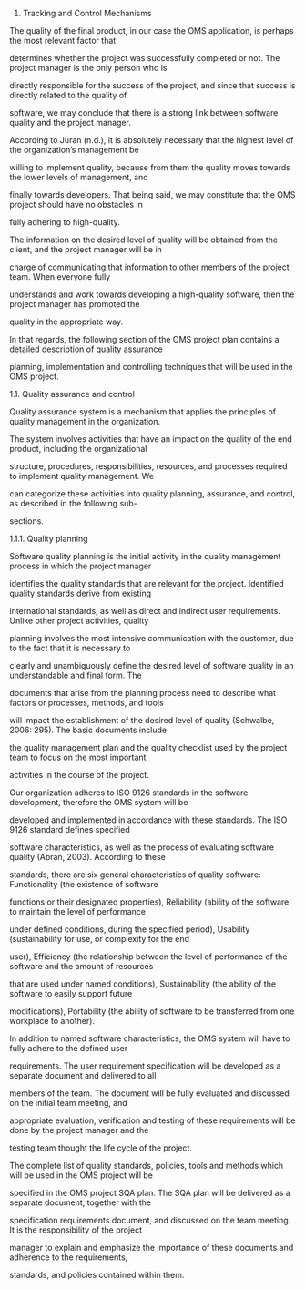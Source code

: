 1. Tracking and Control Mechanisms

The quality of the final product, in our case the OMS application, is perhaps the most relevant factor that

determines whether the project was successfully completed or not. The project manager is the only person who is

directly responsible for the success of the project, and since that success is directly related to the quality of

software, we may conclude that there is a strong link between software quality and the project manager.

According to Juran (n.d.), it is absolutely necessary that the highest level of the organization’s management be

willing to implement quality, because from them the quality moves towards the lower levels of management, and

finally towards developers. That being said, we may constitute that the OMS project should have no obstacles in

fully adhering to high-quality.

The information on the desired level of quality will be obtained from the client, and the project manager will be in

charge of communicating that information to other members of the project team. When everyone fully

understands and work towards developing a high-quality software, then the project manager has promoted the

quality in the appropriate way.

In that regards, the following section of the OMS project plan contains a detailed description of quality assurance

planning, implementation and controlling techniques that will be used in the OMS project.


1.1. Quality assurance and control

Quality assurance system is a mechanism that applies the principles of quality management in the organization.

The system involves activities that have an impact on the quality of the end product, including the organizational

structure, procedures, responsibilities, resources, and processes required to implement quality management. We

can categorize these activities into quality planning, assurance, and control, as described in the following sub-

sections.

1.1.1. Quality planning

Software quality planning is the initial activity in the quality management process in which the project manager

identifies the quality standards that are relevant for the project. Identified quality standards derive from existing

international standards, as well as direct and indirect user requirements. Unlike other project activities, quality

planning involves the most intensive communication with the customer, due to the fact that it is necessary to

clearly and unambiguously define the desired level of software quality in an understandable and final form. The

documents that arise from the planning process need to describe what factors or processes, methods, and tools

will impact the establishment of the desired level of quality (Schwalbe, 2006: 295). The basic documents include

the quality management plan and the quality checklist used by the project team to focus on the most important

activities in the course of the project.

Our organization adheres to ISO 9126 standards in the software development, therefore the OMS system will be

developed and implemented in accordance with these standards. The ISO 9126 standard defines specified

software characteristics, as well as the process of evaluating software quality (Abran, 2003). According to these

standards, there are six general characteristics of quality software: Functionality (the existence of software

functions or their designated properties), Reliability (ability of the software to maintain the level of performance

under defined conditions, during the specified period), Usability (sustainability for use, or complexity for the end

user), Efficiency (the relationship between the level of performance of the software and the amount of resources

that are used under named conditions), Sustainability (the ability of the software to easily support future

modifications), Portability (the ability of software to be transferred from one workplace to another).


In addition to named software characteristics, the OMS system will have to fully adhere to the defined user

requirements. The user requirement specification will be developed as a separate document and delivered to all

members of the team. The document will be fully evaluated and discussed on the initial team meeting, and

appropriate evaluation, verification and testing of these requirements will be done by the project manager and the

testing team thought the life cycle of the project.

The complete list of quality standards, policies, tools and methods which will be used in the OMS project will be

specified in the OMS project SQA plan. The SQA plan will be delivered as a separate document, together with the

specification requirements document, and discussed on the team meeting. It is the responsibility of the project

manager to explain and emphasize the importance of these documents and adherence to the requirements,

standards, and policies contained within them.